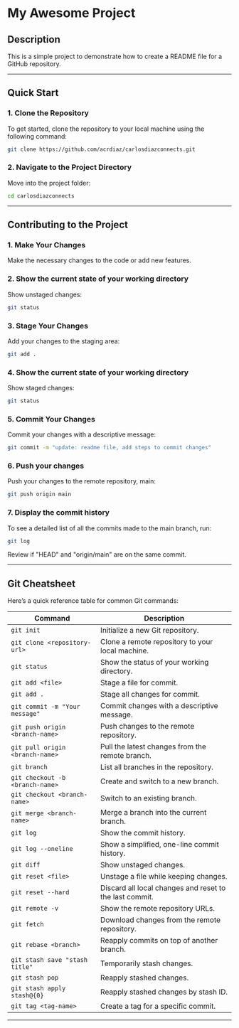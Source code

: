 # My Awesome Project

## Description
This is a simple project to demonstrate how to create a README file for a GitHub repository.

---

## Quick Start

### 1. Clone the Repository
To get started, clone the repository to your local machine using the following command:

```bash
git clone https://github.com/acrdiaz/carlosdiazconnects.git
```
### 2. Navigate to the Project Directory
Move into the project folder:

```bash
cd carlosdiazconnects
```

---

## Contributing to the Project

### 1. Make Your Changes
Make the necessary changes to the code or add new features.

### 2. Show the current state of your working directory
Show unstaged changes:

```bash
git status
```

### 3. Stage Your Changes
Add your changes to the staging area:

```bash
git add .
```

### 4. Show the current state of your working directory
Show staged changes:

```bash
git status
```

### 5. Commit Your Changes
Commit your changes with a descriptive message:

```bash
git commit -m "update: readme file, add steps to commit changes"
```

### 6. Push your changes
Push your changes to the remote repository, main:

```bash
git push origin main
```

### 7. Display the commit history
To see a detailed list of all the commits made to the main branch, run:

```bash
git log
```

Review if "HEAD" and "origin/main" are on the same commit.

---

## Git Cheatsheet

Here’s a quick reference table for common Git commands:

| Command                          | Description                                      |
|----------------------------------|--------------------------------------------------|
| `git init`                       | Initialize a new Git repository.                |
| `git clone <repository-url>`     | Clone a remote repository to your local machine.|
| `git status`                     | Show the status of your working directory.      |
| `git add <file>`                 | Stage a file for commit.                        |
| `git add .`                      | Stage all changes for commit.                   |
| `git commit -m "Your message"`   | Commit changes with a descriptive message.      |
| `git push origin <branch-name>`  | Push changes to the remote repository.          |
| `git pull origin <branch-name>`  | Pull the latest changes from the remote branch. |
| `git branch`                     | List all branches in the repository.            |
| `git checkout -b <branch-name>`  | Create and switch to a new branch.              |
| `git checkout <branch-name>`     | Switch to an existing branch.                   |
| `git merge <branch-name>`        | Merge a branch into the current branch.         |
| `git log`                        | Show the commit history.                        |
| `git log --oneline`              | Show a simplified, one-line commit history.     |
| `git diff`                       | Show unstaged changes.                          |
| `git reset <file>`               | Unstage a file while keeping changes.           |
| `git reset --hard`               | Discard all local changes and reset to the last commit. |
| `git remote -v`                  | Show the remote repository URLs.                |
| `git fetch`                      | Download changes from the remote repository.    |
| `git rebase <branch>`            | Reapply commits on top of another branch.       |
| `git stash save "stash title"`   | Temporarily stash changes.                      |
| `git stash pop`                  | Reapply stashed changes.                        |
| `git stash apply stash@{0}`      | Reapply stashed changes by stash ID.            |
| `git tag <tag-name>`             | Create a tag for a specific commit.             |

---